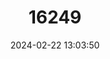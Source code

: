 ---
title: "16249"
category: "Parnassius apollo"
draft: false
date: 2024-02-22 13:03:50
languages:
  English: ["Apollo Butterfly", "Mountain Apollo", "Apollo"]
  Italian: ["Apollo"]
  Spanish; Castilian: ["Apolo", "Mariposa Apollo"]
---